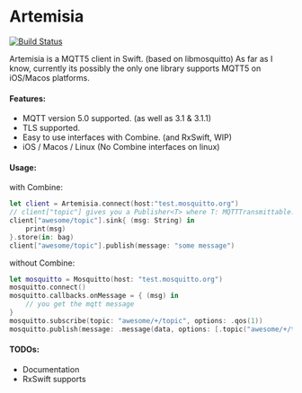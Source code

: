 # Artemisia

[![Build Status](https://travis-ci.org/lingoer/Artemisia.svg?branch=main)](https://travis-ci.org/lingoer/Artemisia)

Artemisia is a MQTT5 client in Swift. (based on libmosquitto)
As far as I know, currently its possibly the only one library supports MQTT5 on iOS/Macos platforms.
#### Features:
  - MQTT version 5.0 supported. (as well as 3.1 & 3.1.1)
  - TLS supported.
  - Easy to use interfaces with Combine. (and RxSwift, WIP)
  - iOS / Macos / Linux (No Combine interfaces on linux)

#### Usage:
with Combine:
```swift
let client = Artemisia.connect(host:"test.mosquitto.org")
// client["topic"] gives you a Publisher<T> where T: MQTTTransmittable. You can add this conformance to your own model so that you can get your model directly from the publisher
client["awesome/topic"].sink{ (msg: String) in
    print(msg)
}.store(in: bag)
client["awesome/topic"].publish(message: "some message")
```
without Combine:
```swift
let mosquitto = Mosquitto(host: "test.mosquitto.org")
mosquitto.connect()
mosquitto.callbacks.onMessage = { (msg) in
    // you get the mqtt message
}
mosquitto.subscribe(topic: "awesome/+/topic", options: .qos(1))
mosquitto.publish(message: .message(data, options: [.topic("awesome/+/topic", .qos(1)])))

```

#### TODOs:
* Documentation
* RxSwift supports
